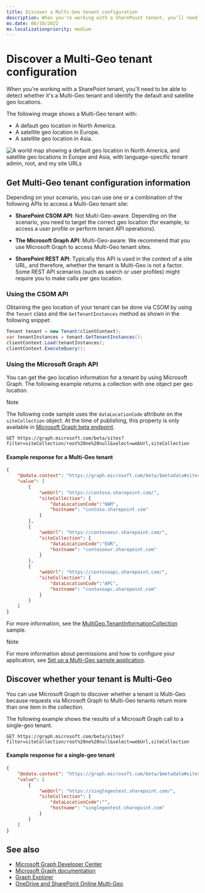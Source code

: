 ```yaml
---
title: Discover a Multi-Geo tenant configuration
description: When you're working with a SharePoint tenant, you'll need to be able to detect whether it's a Multi-Geo tenant and identify the default and satellite geo locations. 
ms.date: 06/10/2022
ms.localizationpriority: medium
---
```


# Discover a Multi-Geo tenant configuration

When you're working with a SharePoint tenant, you'll need to be able to detect whether it's a Multi-Geo tenant and identify the default and satellite geo locations. 

The following image shows a Multi-Geo tenant with:

- A default geo location in North America.
- A satellite geo location in Europe.
- A satellite geo location in Asia.

![A world map showing a default geo location in North America, and satellite geo locations in Europe and Asia, with language-specific tenant admin, root, and my site URLs](media/multigeo/multigeodiscovery_intro.png)

## Get Multi-Geo tenant configuration information

Depending on your scenario, you can use one or a combination of the following APIs to access a Multi-Geo tenant site:

- **SharePoint CSOM API**: Not Multi-Geo-aware. Depending on the scenario, you need to target the correct geo location (for example, to access a user profile or perform tenant API operations). 

- **The Microsoft Graph API**: Multi-Geo-aware. We recommend that you use Microsoft Graph to access Multi-Geo tenant sites. 

- **SharePoint REST API**: Typically this API is used in the context of a site URL, and therefore, whether the tenant is Multi-Geo is not a factor. Some REST API scenarios (such as search or user profiles) might require you to make calls per geo location. 


### Using the CSOM API

Obtaining the geo location of your tenant can be done via CSOM by using the `Tenant` class and the `GetTenantInstances` method as shown in the following snippet:

```csharp
Tenant tenant = new Tenant(clientContext);
var tenantInstances = tenant.GetTenantInstances();
clientContext.Load(tenantInstances);
clientContext.ExecuteQuery();
```

### Using the Microsoft Graph API

You can get the geo location information for a tenant by using Microsoft Graph. The following example returns a collection with one object per geo location.

> [!NOTE]
> The following code sample uses the `dataLocationCode` attribute on the `siteCollection` object. At the time of publishing, this property is only available in [Microsoft Graph beta endpoint](/graph/api/resources/sitecollection).


```
GET https://graph.microsoft.com/beta/sites?filter=siteCollection/root%20ne%20null&select=webUrl,siteCollection
```

#### Example response for a Multi-Geo tenant

```json
{
    "@odata.context": "https://graph.microsoft.com/beta/$metadata#sites",
    "value": [
        {
            "webUrl": "https://contoso.sharepoint.com/",
            "siteCollection": {
                "dataLocationCode":"NAM",
                "hostname": "contoso.sharepoint.com"
            }
        },
        {
            "webUrl": "https://contosoeur.sharepoint.com/",
            "siteCollection": {
                "dataLocationCode":"EUR",
                "hostname": "contosoeur.sharepoint.com"
            }
        },
        {
            "webUrl": "https://contosoapc.sharepoint.com/",
            "siteCollection": {
                "dataLocationCode":"APC",
                "hostname": "contosoapc.sharepoint.com"
            }
        }
    ]
}
```

For more information, see the [MultiGeo.TenantInformationCollection](https://github.com/pnp/PnP/tree/master/Samples/MultiGeo.TenantInformationCollection) sample.

> [!NOTE] 
> For more information about permissions and how to configure your application, see [Set up a Multi-Geo sample application](multigeo-sampleapplicationsetup.md).

## Discover whether your tenant is Multi-Geo 

You can use Microsoft Graph to discover whether a tenant is Multi-Geo because requests via Microsoft Graph to Multi-Geo tenants return more than one item in the collection. 

The following example shows the results of a Microsoft Graph call to a single-geo tenant.

<!-- Not sure where the output for a Multi-Geo tenant is. Provide a link? -->

```
GET https://graph.microsoft.com/beta/sites?filter=siteCollection/root%20ne%20null&select=webUrl,siteCollection
```

#### Example response for a single-geo tenant

```json
{
    "@odata.context": "https://graph.microsoft.com/beta/$metadata#sites",
    "value": [
        {
            "webUrl": "https://singlegeotest.sharepoint.com/",
            "siteCollection": {
                "dataLocationCode":"",
                "hostname": "singlegeotest.sharepoint.com"
            }
        }
    ]
}
```

## See also

- [Microsoft Graph Developer Center](https://developer.microsoft.com/graph)
- [Microsoft Graph documentation](https://developer.microsoft.com/graph/docs/concepts/overview)
- [Graph Explorer](https://developer.microsoft.com/graph/graph-explorer)
- [OneDrive and SharePoint Online Multi-Geo](multigeo-introduction.md)

